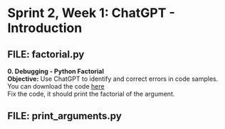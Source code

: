 # Sprint 2, Week 1: ChatGPT - Introduction

## FILE: factorial.py
**0. Debugging - Python Factorial**  
**Objective:** Use ChatGPT to identify and correct errors in code samples.  
You can download the code [here](https://github.com/hs-hq-service/3156/blob/main/factorial.py)  
Fix the code, it should print the factorial of the argument.  

## FILE: print_arguments.py
